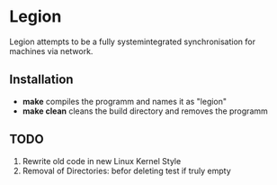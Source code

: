 # Legion
Legion attempts to be a fully systemintegrated synchronisation for machines via
network.

## Installation
- **make** compiles the programm and names it as "legion"
- **make clean** cleans the build directory and removes the programm

## TODO
1. Rewrite old code in new Linux Kernel Style 
2. Removal of Directories: befor deleting test if truly empty
